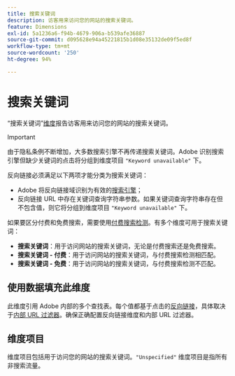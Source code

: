 ```yaml
---
title: 搜索关键词
description: 访客用来访问您的网站的搜索关键词。
feature: Dimensions
exl-id: 5a1236a6-f94b-4679-906a-b539afe36887
source-git-commit: d095628e94a45221815b1d08e35132de09f5ed8f
workflow-type: tm+mt
source-wordcount: '250'
ht-degree: 94%

---
```


# 搜索关键词

“搜索关键词”[维度](overview.md)报告访客用来访问您的网站的搜索关键词。

>[!IMPORTANT]
>
>由于隐私条例不断增加，大多数搜索引擎不再传递搜索关键词。Adobe 识别搜索引擎但缺少关键词的点击将分组到维度项目 `"Keyword unavailable"` 下。

反向链接必须满足以下两项才能分类为搜索关键词：

* Adobe 将反向链接域识别为有效的[搜索引擎](search-engine.md)；
* 反向链接 URL 中存在关键词查询字符串参数。如果关键词查询字符串存在但不包含值，则它将分组到维度项目 `"Keyword unavailable"` 下。

如果要区分付费和免费搜索，需要使用[付费搜索检测](/help/admin/admin/c-manage-report-suites/c-edit-report-suites/general/paid-search-detection/paid-search-detection.md)。有多个维度可用于搜索关键词：

* **搜索关键词**：用于访问网站的搜索关键词，无论是付费搜索还是免费搜索。
* **搜索关键词 - 付费**：用于访问网站的搜索关键词，与付费搜索检测相匹配。
* **搜索关键词 - 免费**：用于访问网站的搜索关键词，与付费搜索检测不匹配。

## 使用数据填充此维度

此维度引用 Adobe 内部的多个查找表。每个值都基于点击的[反向链接](referrer.md)，具体取决于[内部 URL 过滤器](/help/admin/admin/c-manage-report-suites/c-edit-report-suites/general/internal-url-filter-admin.md)。确保正确配置反向链接维度和内部 URL 过滤器。

## 维度项目

维度项目包括用于访问您的网站的搜索关键词。`"Unspecified"` 维度项目是指所有非搜索流量。
